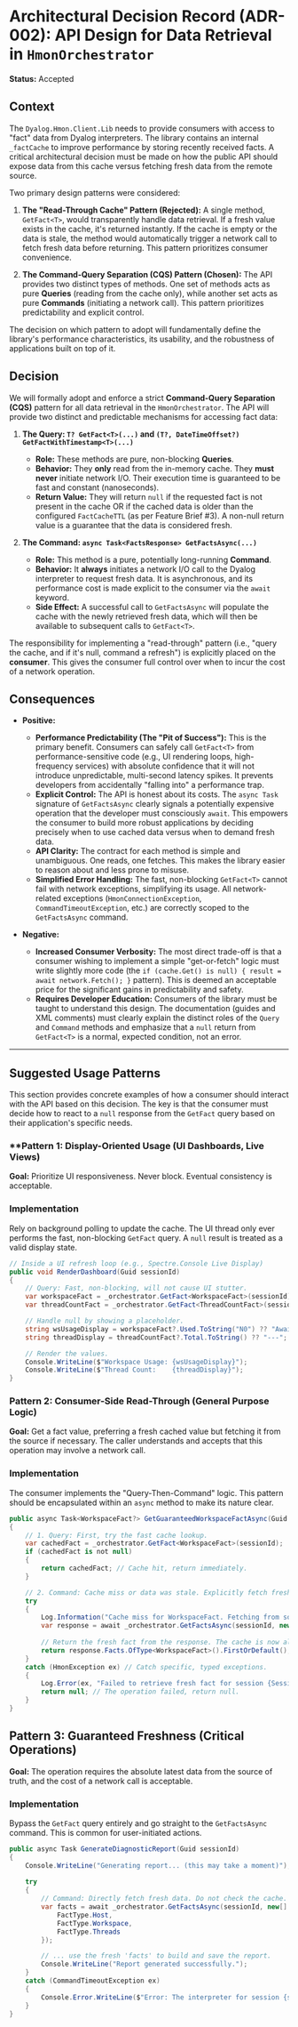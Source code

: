 # Architectural Decision Record (ADR-002): API Design for Data Retrieval in `HmonOrchestrator`

**Status:** Accepted

## Context

The `Dyalog.Hmon.Client.Lib` needs to provide consumers with access to "fact" data from Dyalog interpreters. The library contains an internal `_factCache` to improve performance by storing recently received facts. A critical architectural decision must be made on how the public API should expose data from this cache versus fetching fresh data from the remote source.

Two primary design patterns were considered:

1. **The "Read-Through Cache" Pattern (Rejected):** A single method, `GetFact<T>`, would transparently handle data retrieval. If a fresh value exists in the cache, it's returned instantly. If the cache is empty or the data is stale, the method would automatically trigger a network call to fetch fresh data before returning. This pattern prioritizes consumer convenience.

2. **The Command-Query Separation (CQS) Pattern (Chosen):** The API provides two distinct types of methods. One set of methods acts as pure **Queries** (reading from the cache only), while another set acts as pure **Commands** (initiating a network call). This pattern prioritizes predictability and explicit control.

The decision on which pattern to adopt will fundamentally define the library's performance characteristics, its usability, and the robustness of applications built on top of it.

## Decision

We will formally adopt and enforce a strict **Command-Query Separation (CQS)** pattern for all data retrieval in the `HmonOrchestrator`. The API will provide two distinct and predictable mechanisms for accessing fact data:

1. **The Query: `T? GetFact<T>(...)` and `(T?, DateTimeOffset?) GetFactWithTimestamp<T>(...)`**
    * **Role:** These methods are pure, non-blocking **Queries**.
    * **Behavior:** They **only** read from the in-memory cache. They **must never** initiate network I/O. Their execution time is guaranteed to be fast and constant (nanoseconds).
    * **Return Value:** They will return `null` if the requested fact is not present in the cache OR if the cached data is older than the configured `FactCacheTTL` (as per Feature Brief #3). A non-null return value is a guarantee that the data is considered fresh.

2. **The Command: `async Task<FactsResponse> GetFactsAsync(...)`**
    * **Role:** This method is a pure, potentially long-running **Command**.
    * **Behavior:** It **always** initiates a network I/O call to the Dyalog interpreter to request fresh data. It is asynchronous, and its performance cost is made explicit to the consumer via the `await` keyword.
    * **Side Effect:** A successful call to `GetFactsAsync` will populate the cache with the newly retrieved fresh data, which will then be available to subsequent calls to `GetFact<T>`.

The responsibility for implementing a "read-through" pattern (i.e., "query the cache, and if it's null, command a refresh") is explicitly placed on the **consumer**. This gives the consumer full control over when to incur the cost of a network operation.

## Consequences

* **Positive:**
  * **Performance Predictability (The "Pit of Success"):** This is the primary benefit. Consumers can safely call `GetFact<T>` from performance-sensitive code (e.g., UI rendering loops, high-frequency services) with absolute confidence that it will not introduce unpredictable, multi-second latency spikes. It prevents developers from accidentally "falling into" a performance trap.
  * **Explicit Control:** The API is honest about its costs. The `async Task` signature of `GetFactsAsync` clearly signals a potentially expensive operation that the developer must consciously `await`. This empowers the consumer to build more robust applications by deciding precisely when to use cached data versus when to demand fresh data.
  * **API Clarity:** The contract for each method is simple and unambiguous. One reads, one fetches. This makes the library easier to reason about and less prone to misuse.
  * **Simplified Error Handling:** The fast, non-blocking `GetFact<T>` cannot fail with network exceptions, simplifying its usage. All network-related exceptions (`HmonConnectionException`, `CommandTimeoutException`, etc.) are correctly scoped to the `GetFactsAsync` command.

* **Negative:**
  * **Increased Consumer Verbosity:** The most direct trade-off is that a consumer wishing to implement a simple "get-or-fetch" logic must write slightly more code (the `if (cache.Get() is null) { result = await network.Fetch(); }` pattern). This is deemed an acceptable price for the significant gains in predictability and safety.
  * **Requires Developer Education:** Consumers of the library must be taught to understand this design. The documentation (guides and XML comments) must clearly explain the distinct roles of the `Query` and `Command` methods and emphasize that a `null` return from `GetFact<T>` is a normal, expected condition, not an error.

---

## **Suggested Usage Patterns**

This section provides concrete examples of how a consumer should interact with the API based on this decision. The key is that the consumer must decide how to react to a `null` response from the `GetFact` query based on their application's specific needs.

### **Pattern 1: Display-Oriented Usage (UI Dashboards, Live Views)

**Goal:** Prioritize UI responsiveness. Never block. Eventual consistency is acceptable.

### Implementation

Rely on background polling to update the cache. The UI thread only ever performs the fast, non-blocking `GetFact` query. A `null` result is treated as a valid display state.

```csharp
// Inside a UI refresh loop (e.g., Spectre.Console Live Display)
public void RenderDashboard(Guid sessionId)
{
    // Query: Fast, non-blocking, will not cause UI stutter.
    var workspaceFact = _orchestrator.GetFact<WorkspaceFact>(sessionId);
    var threadCountFact = _orchestrator.GetFact<ThreadCountFact>(sessionId);

    // Handle null by showing a placeholder.
    string wsUsageDisplay = workspaceFact?.Used.ToString("N0") ?? "Awaiting data...";
    string threadDisplay = threadCountFact?.Total.ToString() ?? "---";

    // Render the values.
    Console.WriteLine($"Workspace Usage: {wsUsageDisplay}");
    Console.WriteLine($"Thread Count:    {threadDisplay}");
}
```

### **Pattern 2: Consumer-Side Read-Through (General Purpose Logic)**

**Goal:** Get a fact value, preferring a fresh cached value but fetching it from the source if necessary. The caller understands and accepts that this operation may involve a network call.

### Implementation

The consumer implements the "Query-Then-Command" logic. This pattern should be encapsulated within an `async` method to make its nature clear.

```csharp
public async Task<WorkspaceFact?> GetGuaranteedWorkspaceFactAsync(Guid sessionId)
{
    // 1. Query: First, try the fast cache lookup.
    var cachedFact = _orchestrator.GetFact<WorkspaceFact>(sessionId);
    if (cachedFact is not null)
    {
        return cachedFact; // Cache hit, return immediately.
    }

    // 2. Command: Cache miss or data was stale. Explicitly fetch fresh data.
    try
    {
        Log.Information("Cache miss for WorkspaceFact. Fetching from source...");
        var response = await _orchestrator.GetFactsAsync(sessionId, new[] { FactType.Workspace });
        
        // Return the fresh fact from the response. The cache is now also updated.
        return response.Facts.OfType<WorkspaceFact>().FirstOrDefault();
    }
    catch (HmonException ex) // Catch specific, typed exceptions.
    {
        Log.Error(ex, "Failed to retrieve fresh fact for session {SessionId}.", sessionId);
        return null; // The operation failed, return null.
    }
}
```

## **Pattern 3: Guaranteed Freshness (Critical Operations)**

**Goal:** The operation requires the absolute latest data from the source of truth, and the cost of a network call is acceptable.

### Implementation

Bypass the `GetFact` query entirely and go straight to the `GetFactsAsync` command. This is common for user-initiated actions.

```csharp
public async Task GenerateDiagnosticReport(Guid sessionId)
{
    Console.WriteLine("Generating report... (this may take a moment)");
    
    try
    {
        // Command: Directly fetch fresh data. Do not check the cache.
        var facts = await _orchestrator.GetFactsAsync(sessionId, new[] { 
            FactType.Host, 
            FactType.Workspace, 
            FactType.Threads 
        });

        // ... use the fresh 'facts' to build and save the report.
        Console.WriteLine("Report generated successfully.");
    }
    catch (CommandTimeoutException ex)
    {
        Console.Error.WriteLine($"Error: The interpreter for session {sessionId} is unresponsive.");
    }
}
```
